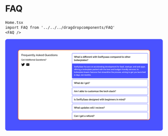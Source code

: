 # FAQ

```
Home.tsx
import FAQ from '../../../dragdropcomponents/FAQ'
<FAQ />
```

![FAQ](../imgs/Components/FAQ.png)
